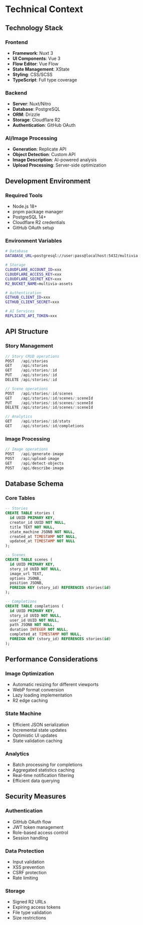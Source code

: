 # Technical Context

## Technology Stack

### Frontend
- **Framework**: Nuxt 3
- **UI Components**: Vue 3
- **Flow Editor**: Vue Flow
- **State Management**: XState
- **Styling**: CSS/SCSS
- **TypeScript**: Full type coverage

### Backend
- **Server**: Nuxt/Nitro
- **Database**: PostgreSQL
- **ORM**: Drizzle
- **Storage**: Cloudflare R2
- **Authentication**: GitHub OAuth

### AI/Image Processing
- **Generation**: Replicate API
- **Object Detection**: Custom API
- **Image Description**: AI-powered analysis
- **Upload Processing**: Server-side optimization

## Development Environment

### Required Tools
- Node.js 18+
- pnpm package manager
- PostgreSQL 14+
- Cloudflare R2 credentials
- GitHub OAuth setup

### Environment Variables
```bash
# Database
DATABASE_URL=postgresql://user:pass@localhost:5432/multivia

# Storage
CLOUDFLARE_ACCOUNT_ID=xxx
CLOUDFLARE_ACCESS_KEY=xxx
CLOUDFLARE_SECRET_KEY=xxx
R2_BUCKET_NAME=multivia-assets

# Authentication
GITHUB_CLIENT_ID=xxx
GITHUB_CLIENT_SECRET=xxx

# AI Services
REPLICATE_API_TOKEN=xxx
```

## API Structure

### Story Management
```typescript
// Story CRUD operations
POST   /api/stories
GET    /api/stories
GET    /api/stories/:id
PUT    /api/stories/:id
DELETE /api/stories/:id

// Scene operations
POST   /api/stories/:id/scenes
GET    /api/stories/:id/scenes/:sceneId
PUT    /api/stories/:id/scenes/:sceneId
DELETE /api/stories/:id/scenes/:sceneId

// Analytics
GET    /api/stories/:id/stats
GET    /api/stories/:id/completions
```

### Image Processing
```typescript
// Image operations
POST   /api/generate-image
POST   /api/upload-image
GET    /api/detect-objects
POST   /api/describe-image
```

## Database Schema

### Core Tables
```sql
-- Stories
CREATE TABLE stories (
  id UUID PRIMARY KEY,
  creator_id UUID NOT NULL,
  title TEXT NOT NULL,
  state_machine JSONB NOT NULL,
  created_at TIMESTAMP NOT NULL,
  updated_at TIMESTAMP NOT NULL
);

-- Scenes
CREATE TABLE scenes (
  id UUID PRIMARY KEY,
  story_id UUID NOT NULL,
  image_url TEXT,
  options JSONB,
  position JSONB,
  FOREIGN KEY (story_id) REFERENCES stories(id)
);

-- Completions
CREATE TABLE completions (
  id UUID PRIMARY KEY,
  story_id UUID NOT NULL,
  user_id UUID NOT NULL,
  path JSONB NOT NULL,
  duration INTEGER NOT NULL,
  completed_at TIMESTAMP NOT NULL,
  FOREIGN KEY (story_id) REFERENCES stories(id)
);
```

## Performance Considerations

### Image Optimization
- Automatic resizing for different viewports
- WebP format conversion
- Lazy loading implementation
- R2 edge caching

### State Machine
- Efficient JSON serialization
- Incremental state updates
- Optimistic UI updates
- State validation caching

### Analytics
- Batch processing for completions
- Aggregated statistics caching
- Real-time notification filtering
- Efficient data querying

## Security Measures

### Authentication
- GitHub OAuth flow
- JWT token management
- Role-based access control
- Session handling

### Data Protection
- Input validation
- XSS prevention
- CSRF protection
- Rate limiting

### Storage
- Signed R2 URLs
- Expiring access tokens
- File type validation
- Size restrictions
